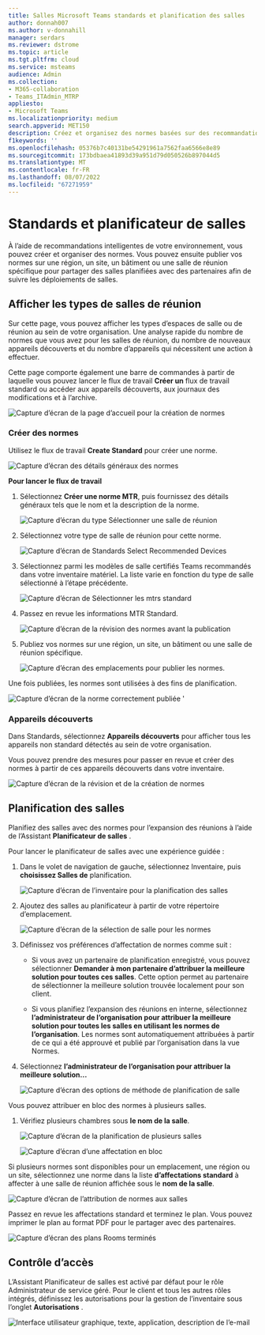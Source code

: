 ```yaml
---
title: Salles Microsoft Teams standards et planification des salles
author: donnah007
ms.author: v-donnahill
manager: serdars
ms.reviewer: dstrome
ms.topic: article
ms.tgt.pltfrm: cloud
ms.service: msteams
audience: Admin
ms.collection:
- M365-collaboration
- Teams_ITAdmin_MTRP
appliesto:
- Microsoft Teams
ms.localizationpriority: medium
search.appverid: MET150
description: Créez et organisez des normes basées sur des recommandations intelligentes de votre environnement.
f1keywords: ''
ms.openlocfilehash: 05376b7c40131be54291961a7562faa6566e8e89
ms.sourcegitcommit: 173bdbaea41893d39a951d79d050526b897044d5
ms.translationtype: MT
ms.contentlocale: fr-FR
ms.lasthandoff: 08/07/2022
ms.locfileid: "67271959"
---
```

# <a name="standards-and-room-planner"></a>Standards et planificateur de salles

À l’aide de recommandations intelligentes de votre environnement, vous pouvez créer et organiser des normes. Vous pouvez ensuite publier vos normes sur une région, un site, un bâtiment ou une salle de réunion spécifique pour partager des salles planifiées avec des partenaires afin de suivre les déploiements de salles.

## <a name="view-meeting-room-types"></a>Afficher les types de salles de réunion

Sur cette page, vous pouvez afficher les types d’espaces de salle ou de réunion au sein de votre organisation. Une analyse rapide du nombre de normes que vous avez pour les salles de réunion, du nombre de nouveaux appareils découverts et du nombre d’appareils qui nécessitent une action à effectuer.

Cette page comporte également une barre de commandes à partir de laquelle vous pouvez lancer le flux de travail  **Créer un** flux de travail standard ou accéder aux appareils découverts, aux journaux des modifications et à l’archive.

![Capture d’écran de la page d’accueil pour la création de normes](../media/standards-and-room-planner-001.png)
### <a name="create-standards"></a>Créer des normes

Utilisez le flux de travail **Create Standard** pour créer une norme.

![Capture d’écran des détails généraux des normes](../media/standards-and-room-planner-001.png)

**Pour lancer le flux de travail**

1. Sélectionnez **Créer une norme MTR**, puis fournissez des détails généraux tels que le nom et la description de la norme.

   ![Capture d’écran du type Sélectionner une salle de réunion](../media/standards-and-room-planner-002.png)

1. Sélectionnez votre type de salle de réunion pour cette norme.

   ![Capture d’écran de Standards Select Recommended Devices](../media/standards-and-room-planner-003.png)

1. Sélectionnez parmi les modèles de salle certifiés Teams recommandés dans votre inventaire matériel. La liste varie en fonction du type de salle sélectionné à l’étape précédente.

   ![Capture d’écran de Sélectionner les mtrs standard](../media/standards-and-room-planner-004.png)


1. Passez en revue les informations MTR Standard.

   ![Capture d’écran de la révision des normes avant la publication](../media/standards-and-room-planner-005.png)

1. Publiez vos normes sur une région, un site, un bâtiment ou une salle de réunion spécifique.

   ![Capture d’écran des emplacements pour publier les normes.](../media/standards-and-room-planner-006.png)

Une fois publiées, les normes sont utilisées à des fins de planification.

![Capture d’écran de la norme correctement publiée '](../media/standards-and-room-planner-008.png)
### <a name="discovered-devices"></a>Appareils découverts

Dans Standards, sélectionnez **Appareils découverts** pour afficher tous les appareils non standard détectés au sein de votre organisation.


Vous pouvez prendre des mesures pour passer en revue et créer des normes à partir de ces appareils découverts dans votre inventaire.

![Capture d’écran de la révision et de la création de normes](../media/standards-and-room-planner-009.png)

## <a name="room-planning"></a>Planification des salles

Planifiez des salles avec des normes pour l’expansion des réunions à l’aide de l’Assistant **Planificateur de salles** .

Pour lancer le planificateur de salles avec une expérience guidée :

1. Dans le volet de navigation de gauche, sélectionnez Inventaire, puis **choisissez Salles de** planification.

   ![Capture d’écran de l’inventaire pour la planification des salles](../media/standards-and-room-planner-010.png)

1. Ajoutez des salles au planificateur à partir de votre répertoire d’emplacement.

   ![Capture d’écran de la sélection de salle pour les normes](../media/standards-and-room-planner-011.png)

1. Définissez vos préférences d’affectation de normes comme suit :

   - Si vous avez un partenaire de planification enregistré, vous pouvez sélectionner **Demander à mon partenaire d’attribuer la meilleure solution pour toutes ces salles**. Cette option permet au partenaire de sélectionner la meilleure solution trouvée localement pour son client.

   - Si vous planifiez l’expansion des réunions en interne, sélectionnez **l’administrateur de l’organisation pour attribuer la meilleure solution pour toutes les salles en utilisant les normes de l’organisation**. Les normes sont automatiquement attribuées à partir de ce qui a été approuvé et publié par l’organisation dans la vue Normes.

1. Sélectionnez **l’administrateur de l’organisation pour attribuer la meilleure solution...**

   ![Capture d’écran des options de méthode de planification de salle](../media/standards-and-room-planner-012.png)

Vous pouvez attribuer en bloc des normes à plusieurs salles.

1. Vérifiez plusieurs chambres sous **le nom de la salle**.

   ![Capture d’écran de la planification de plusieurs salles](../media/standards-and-room-planner-013.png)

   ![Capture d’écran d’une affectation en bloc](../media/standards-and-room-planner-014.png)

Si plusieurs normes sont disponibles pour un emplacement, une région ou un site, sélectionnez une norme dans la liste **d’affectations standard** à affecter à une salle de réunion affichée sous le **nom de la salle**.

![Capture d’écran de l’attribution de normes aux salles](../media/standards-and-room-planner-015.png)

Passez en revue les affectations standard et terminez le plan. Vous pouvez imprimer le plan au format PDF pour le partager avec des partenaires.

![Capture d’écran des plans Rooms terminés](../media/standards-and-room-planner-016.png)

## <a name="access-control"></a>Contrôle d’accès

L’Assistant Planificateur de salles est activé par défaut pour le rôle Administrateur de service géré. Pour le client et tous les autres rôles intégrés, définissez les autorisations pour la gestion de l’inventaire sous l’onglet **Autorisations** .

![Interface utilisateur graphique, texte, application, description de l’e-mail](../media/standards-and-room-planner-017.png)
